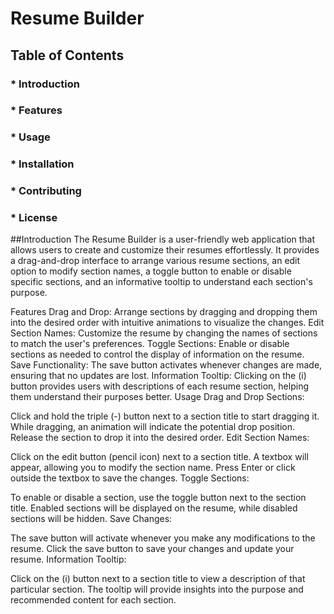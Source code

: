 # Resume Builder
## Table of Contents
### * Introduction
### * Features
### * Usage
### * Installation
### * Contributing
### * License
##Introduction
The Resume Builder is a user-friendly web application that allows users to create and customize their resumes effortlessly. It provides a drag-and-drop interface to arrange various resume sections, an edit option to modify section names, a toggle button to enable or disable specific sections, and an informative tooltip to understand each section's purpose.

Features
Drag and Drop: Arrange sections by dragging and dropping them into the desired order with intuitive animations to visualize the changes.
Edit Section Names: Customize the resume by changing the names of sections to match the user's preferences.
Toggle Sections: Enable or disable sections as needed to control the display of information on the resume.
Save Functionality: The save button activates whenever changes are made, ensuring that no updates are lost.
Information Tooltip: Clicking on the (i) button provides users with descriptions of each resume section, helping them understand their purposes better.
Usage
Drag and Drop Sections:

Click and hold the triple (-) button next to a section title to start dragging it.
While dragging, an animation will indicate the potential drop position.
Release the section to drop it into the desired order.
Edit Section Names:

Click on the edit button (pencil icon) next to a section title.
A textbox will appear, allowing you to modify the section name.
Press Enter or click outside the textbox to save the changes.
Toggle Sections:

To enable or disable a section, use the toggle button next to the section title.
Enabled sections will be displayed on the resume, while disabled sections will be hidden.
Save Changes:

The save button will activate whenever you make any modifications to the resume.
Click the save button to save your changes and update your resume.
Information Tooltip:

Click on the (i) button next to a section title to view a description of that particular section.
The tooltip will provide insights into the purpose and recommended content for each section.
